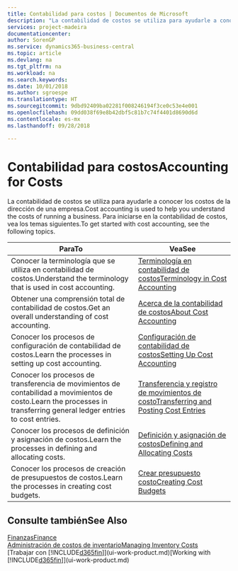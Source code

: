```yaml
---
title: Contabilidad para costos | Documentos de Microsoft
description: "La contabilidad de costos se utiliza para ayudarle a conocer los costos de la dirección de una empresa. Para iniciarse en la contabilidad de costos, vea los temas siguientes."
services: project-madeira
documentationcenter: 
author: SorenGP
ms.service: dynamics365-business-central
ms.topic: article
ms.devlang: na
ms.tgt_pltfrm: na
ms.workload: na
ms.search.keywords: 
ms.date: 10/01/2018
ms.author: sgroespe
ms.translationtype: HT
ms.sourcegitcommit: 9dbd92409ba02281f008246194f3ce0c53e4e001
ms.openlocfilehash: 09dd038f69e8b42dbf5c81b7c74f4401d8690d6d
ms.contentlocale: es-mx
ms.lasthandoff: 09/28/2018

---
```

# <a name="accounting-for-costs"></a><span data-ttu-id="d80eb-104">Contabilidad para costos</span><span class="sxs-lookup"><span data-stu-id="d80eb-104">Accounting for Costs</span></span>
<span data-ttu-id="d80eb-105">La contabilidad de costos se utiliza para ayudarle a conocer los costos de la dirección de una empresa.</span><span class="sxs-lookup"><span data-stu-id="d80eb-105">Cost accounting is used to help you understand the costs of running a business.</span></span> <span data-ttu-id="d80eb-106">Para iniciarse en la contabilidad de costos, vea los temas siguientes.</span><span class="sxs-lookup"><span data-stu-id="d80eb-106">To get started with cost accounting, see the following topics.</span></span>  

|<span data-ttu-id="d80eb-107">Para</span><span class="sxs-lookup"><span data-stu-id="d80eb-107">To</span></span>|<span data-ttu-id="d80eb-108">Vea</span><span class="sxs-lookup"><span data-stu-id="d80eb-108">See</span></span>|  
|--------|---------|  
|<span data-ttu-id="d80eb-109">Conocer la terminología que se utiliza en contabilidad de costos.</span><span class="sxs-lookup"><span data-stu-id="d80eb-109">Understand the terminology that is used in cost accounting.</span></span>|[<span data-ttu-id="d80eb-110">Terminología en contabilidad de costos</span><span class="sxs-lookup"><span data-stu-id="d80eb-110">Terminology in Cost Accounting</span></span>](finance-terminology-in-cost-accounting.md)|  
|<span data-ttu-id="d80eb-111">Obtener una comprensión total de contabilidad de costos.</span><span class="sxs-lookup"><span data-stu-id="d80eb-111">Get an overall understanding of cost accounting.</span></span>|[<span data-ttu-id="d80eb-112">Acerca de la contabilidad de costos</span><span class="sxs-lookup"><span data-stu-id="d80eb-112">About Cost Accounting</span></span>](finance-about-cost-accounting.md)|  
|<span data-ttu-id="d80eb-113">Conocer los procesos de configuración de contabilidad de costos.</span><span class="sxs-lookup"><span data-stu-id="d80eb-113">Learn the processes in setting up cost accounting.</span></span>|[<span data-ttu-id="d80eb-114">Configuración de contabilidad de costos</span><span class="sxs-lookup"><span data-stu-id="d80eb-114">Setting Up Cost Accounting</span></span>](finance-set-up-cost-accounting.md)|  
|<span data-ttu-id="d80eb-115">Conocer los procesos de transferencia de movimientos de contabilidad a movimientos de costo.</span><span class="sxs-lookup"><span data-stu-id="d80eb-115">Learn the processes in transferring general ledger entries to cost entries.</span></span>|[<span data-ttu-id="d80eb-116">Transferencia y registro de movimientos de costo</span><span class="sxs-lookup"><span data-stu-id="d80eb-116">Transferring and Posting Cost Entries</span></span>](finance-transfer-and-post-cost-entries.md)|  
|<span data-ttu-id="d80eb-117">Conocer los procesos de definición y asignación de costos.</span><span class="sxs-lookup"><span data-stu-id="d80eb-117">Learn the processes in defining and allocating costs.</span></span>|[<span data-ttu-id="d80eb-118">Definición y asignación de costos</span><span class="sxs-lookup"><span data-stu-id="d80eb-118">Defining and Allocating Costs</span></span>](finance-define-and-allocate-costs.md)|  
|<span data-ttu-id="d80eb-119">Conocer los procesos de creación de presupuestos de costos.</span><span class="sxs-lookup"><span data-stu-id="d80eb-119">Learn the processes in creating cost budgets.</span></span>|[<span data-ttu-id="d80eb-120">Crear presupuesto costo</span><span class="sxs-lookup"><span data-stu-id="d80eb-120">Creating Cost Budgets</span></span>](finance-create-cost-budgets.md)|  

## <a name="see-also"></a><span data-ttu-id="d80eb-121">Consulte también</span><span class="sxs-lookup"><span data-stu-id="d80eb-121">See Also</span></span>  
[<span data-ttu-id="d80eb-122">Finanzas</span><span class="sxs-lookup"><span data-stu-id="d80eb-122">Finance</span></span>](finance.md)  
[<span data-ttu-id="d80eb-123">Administración de costos de inventario</span><span class="sxs-lookup"><span data-stu-id="d80eb-123">Managing Inventory Costs</span></span>](finance-manage-inventory-costs.md)  
<span data-ttu-id="d80eb-124">[Trabajar con [!INCLUDE[d365fin](includes/d365fin_md.md)]](ui-work-product.md)</span><span class="sxs-lookup"><span data-stu-id="d80eb-124">[Working with [!INCLUDE[d365fin](includes/d365fin_md.md)]](ui-work-product.md)</span></span>

